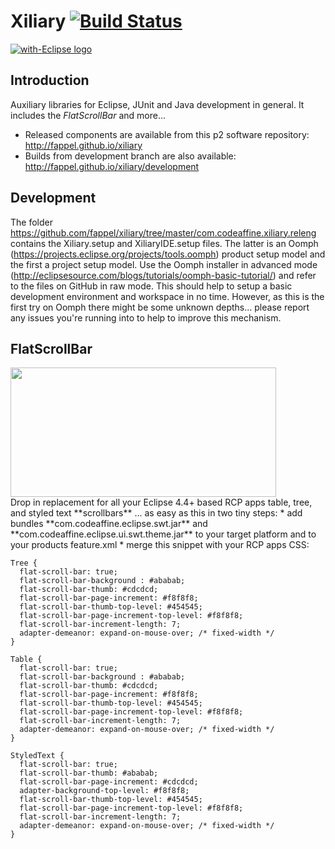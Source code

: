 Xiliary   [![Build Status](https://travis-ci.org/fappel/xiliary.svg?branch=master)](https://travis-ci.org/fappel/xiliary)
=======

<a href="http://with-eclipse.github.io/" target="_blank">
<img alt="with-Eclipse logo" src="http://with-eclipse.github.io/with-eclipse-0.jpg" />
</a>

## Introduction
Auxiliary libraries for Eclipse, JUnit and Java development in general.
It includes the *FlatScrollBar* and more...

 * Released components are available from this p2 software repository: http://fappel.github.io/xiliary
 * Builds from development branch are also available: http://fappel.github.io/xiliary/development

## Development
The folder https://github.com/fappel/xiliary/tree/master/com.codeaffine.xiliary.releng contains the Xiliary.setup and
XiliaryIDE.setup files. The latter is an Oomph (https://projects.eclipse.org/projects/tools.oomph) product setup model
and the first a project setup model. Use the Oomph installer in advanced mode (http://eclipsesource.com/blogs/tutorials/oomph-basic-tutorial/)
and refer to the files on GitHub in raw mode. This should help to setup a basic development environment and workspace
in no time. However, as this is the first try on Oomph there might be some unknown depths... please report any issues you're
running into to help to improve this mechanism. 

## FlatScrollBar
<img src="http://www.codeaffine.com/wp-content/uploads/2015/01/style-scrollbar.png" width="425" height="207"/>
<br/>
Drop in replacement for all your Eclipse 4.4+ based RCP apps table, tree, and styled text **scrollbars** ...
as easy as this in two tiny steps:
 * add bundles **com.codeaffine.eclipse.swt.jar** and **com.codeaffine.eclipse.ui.swt.theme.jar** to your target platform and to your products feature.xml
 * merge this snippet with your RCP apps CSS:
 
```
Tree {
  flat-scroll-bar: true;
  flat-scroll-bar-background : #ababab;
  flat-scroll-bar-thumb: #cdcdcd;
  flat-scroll-bar-page-increment: #f8f8f8;
  flat-scroll-bar-thumb-top-level: #454545;
  flat-scroll-bar-page-increment-top-level: #f8f8f8;
  flat-scroll-bar-increment-length: 7;
  adapter-demeanor: expand-on-mouse-over; /* fixed-width */
}

Table {
  flat-scroll-bar: true;
  flat-scroll-bar-background : #ababab;
  flat-scroll-bar-thumb: #cdcdcd;
  flat-scroll-bar-page-increment: #f8f8f8;
  flat-scroll-bar-thumb-top-level: #454545;
  flat-scroll-bar-page-increment-top-level: #f8f8f8;
  flat-scroll-bar-increment-length: 7;
  adapter-demeanor: expand-on-mouse-over; /* fixed-width */
}

StyledText {
  flat-scroll-bar: true;
  flat-scroll-bar-thumb: #ababab;
  flat-scroll-bar-page-increment: #cdcdcd;
  adapter-background-top-level: #f8f8f8;
  flat-scroll-bar-thumb-top-level: #454545;
  flat-scroll-bar-page-increment-top-level: #f8f8f8;
  flat-scroll-bar-increment-length: 7;
  adapter-demeanor: expand-on-mouse-over; /* fixed-width */
}
```
